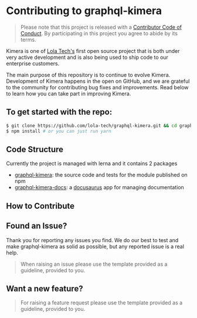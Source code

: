 # Contributing to graphql-kimera

> Please note that this project is released with a [Contributor Code of Conduct](./CODE_OF_CONDUCT.md). By participating in this project you agree to abide by its terms.

Kimera is one of [Lola Tech's](https://www.lola.tech) first open source project that is both under very active development and is also being used to ship code to our enterprise customers.

The main purpose of this repository is to continue to evolve Kimera. Development of Kimera happens in the open on GitHub, and we are grateful to the community for contributing bug fixes and improvements. Read below to learn how you can take part in improving Kimera.

## To get started with the repo:

```bash
$ git clone https://github.com/lola-tech/graphql-kimera.git && cd graphql-kimera
$ npm install # or you can just run yarn
```

## Code Structure

Currently the project is managed with lerna and it contains 2 packages

- [graphql-kimera](https://github.com/lola-tech/graphql-kimera/tree/master/packages/graphql-kimera): the source code and tests for the module published on npm
- [graphql-kimera-docs](https://github.com/lola-tech/graphql-kimera/tree/master/packages/graphql-kimera-docs): a [docusaurus](https://v2.docusaurus.io/) app for managing documentation

## How to Contribute

## Found an Issue?

Thank you for reporting any issues you find. We do our best to test and make graphql-kimera as solid as possible, but any reported issue is a real help.

> When raising an issue please use the template provided as a guideline, provided to you.

## Want a new feature?

> For raising a feature request please use the template provided as a guideline, provided to you.
